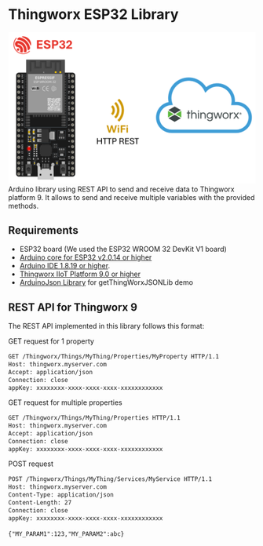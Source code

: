 # Thingworx ESP32 Library
![alt text](./resources/general.png)
Arduino library using REST API to send and receive data to Thingworx platform 9. It allows to send and receive multiple variables with the provided methods.

## Requirements

* ESP32 board (We used the ESP32 WROOM 32 DevKit V1 board)
* [Arduino core for ESP32 v2.0.14 or higher](https://docs.espressif.com/projects/arduino-esp32/en/latest/installing.html)
* [Arduino IDE 1.8.19 or higher](https://www.arduino.cc/en/Main/Software).
* [Thingworx IIoT Platform 9.0 or higher](https://www.ptc.com/en/thingworx)
* [ArduinoJson Library](https://github.com/bblanchon/ArduinoJson) for getThingWorxJSONLib demo

## REST API for Thingworx 9

The REST API implemented in this library follows this format:

GET request for 1 property
```http
GET /Thingworx/Things/MyThing/Properties/MyProperty HTTP/1.1
Host: thingworx.myserver.com
Accept: application/json
Connection: close
appKey: xxxxxxxx-xxxx-xxxx-xxxx-xxxxxxxxxxxx
```

GET request for multiple properties
```http
GET /Thingworx/Things/MyThing/Properties HTTP/1.1
Host: thingworx.myserver.com
Accept: application/json
Connection: close
appKey: xxxxxxxx-xxxx-xxxx-xxxx-xxxxxxxxxxxx
```

POST request
```http
POST /Thingworx/Things/MyThing/Services/MyService HTTP/1.1
Host: thingworx.myserver.com
Content-Type: application/json
Content-Length: 27
Connection: close
appKey: xxxxxxxx-xxxx-xxxx-xxxx-xxxxxxxxxxxx

{"MY_PARAM1":123,"MY_PARAM2":abc}
```
